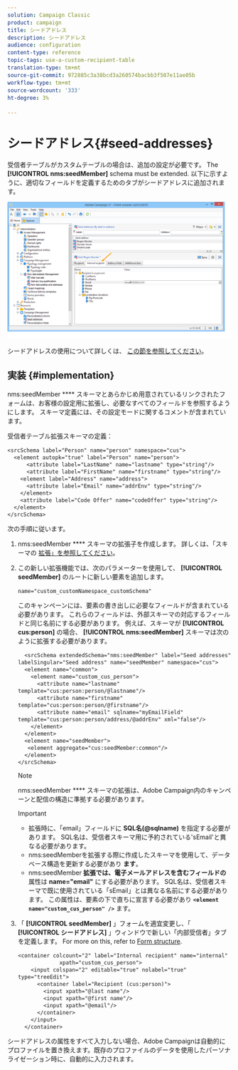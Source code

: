 ```yaml
---
solution: Campaign Classic
product: campaign
title: シードアドレス
description: シードアドレス
audience: configuration
content-type: reference
topic-tags: use-a-custom-recipient-table
translation-type: tm+mt
source-git-commit: 972885c3a38bcd3a260574bacbb3f507e11ae05b
workflow-type: tm+mt
source-wordcount: '333'
ht-degree: 3%

---
```



# シードアドレス{#seed-addresses}

受信者テーブルがカスタムテーブルの場合は、追加の設定が必要です。 The **[!UICONTROL nms:seedMember]** schema must be extended. 以下に示すように、適切なフィールドを定義するためのタブがシードアドレスに追加されます。

![](assets/s_ncs_user_seedlist_new_tab.png)

シードアドレスの使用について詳しくは、 [この節を参照してください](../../delivery/using/about-seed-addresses.md)。

## 実装 {#implementation}

nms:seedMember **** スキーマとあらかじめ用意されているリンクされたフォームは、お客様の設定用に拡張し、必要なすべてのフィールドを参照するようにします。 スキーマ定義には、その設定モードに関するコメントが含まれています。

受信者テーブル拡張スキーマの定義：

```
<srcSchema label="Person" name="person" namespace="cus">
  <element autopk="true" label="Person" name="person">
      <attribute label="LastName" name="lastname" type="string"/>
      <attribute label="FirstName" name="firstname" type="string"/>
    <element label="Address" name="address">
      <attribute label="Email" name="addrEnv" type="string"/>
    </element>
    <attribute label="Code Offer" name="codeOffer" type="string"/>
  </element>
</srcSchema>
```

次の手順に従います。

1. nms:seedMember **** スキーマの拡張子を作成します。 詳しくは、「スキーマの [拡張」を参照してください](../../configuration/using/extending-a-schema.md)。
1. この新しい拡張機能では、次のパラメーターを使用して、 **[!UICONTROL seedMember]** のルートに新しい要素を追加します。

   ```
   name="custom_customNamespace_customSchema"
   ```

   このキャンペーンには、要素の書き出しに必要なフィールドが含まれている必要があります。 これらのフィールドは、外部スキーマの対応するフィールドと同じ名前にする必要があります。 例えば、スキーマが **[!UICONTROL cus:person]** の場合、 **[!UICONTROL nms:seedMember]** スキーマは次のように拡張する必要があります。

   ```
     <srcSchema extendedSchema="nms:seedMember" label="Seed addresses" labelSingular="Seed address" name="seedMember" namespace="cus">
     <element name="common">
       <element name="custom_cus_person">
         <attribute name="lastname" template="cus:person:person/@lastname"/>
         <attribute name="firstname" template="cus:person:person/@firstname"/>
         <attribute name="email" sqlname="myEmailField" template="cus:person:person/address/@addrEnv" xml="false"/>
       </element>
     </element>
     <element name="seedMember">
      <element aggregate="cus:seedMember:common"/>
     </element>
   </srcSchema>
   ```

   >[!NOTE]
   >
   >nms:seedMember **** スキーマの拡張は、Adobe Campaign内のキャンペーンと配信の構造に準拠する必要があります。

   >[!IMPORTANT]
   >
   >
   >    
   >    
   >    * 拡張時に、「email」フィールドに **SQL名(@sqlname)** を指定する必要があります。 SQL名は、受信者スキーマ用に予約されている&#39;sEmail&#39;と異なる必要があります。
   >    * nms:seedMemberを拡張する際に作成したスキーマを使用して、データベース構造を更新する必要があり **ます**。
   >    * nms:seedMember **拡張では、電子メールアドレスを含むフィールドの** 属性は **name=&quot;email&quot;** にする必要があります。 SQL名は、受信者スキーマで既に使用されている「sEmail」とは異なる名前にする必要があります。 この属性は、要素の下で直ちに宣言する必要があり **`<element name="custom_cus_person" />`** ます。


1. 「 **[!UICONTROL seedMember]** 」フォームを適宜変更し、「 **[!UICONTROL シードアドレス]** 」ウィンドウで新しい「内部受信者」タブを定義します。 For more on this, refer to [Form structure](../../configuration/using/form-structure.md).

   ```
   <container colcount="2" label="Internal recipient" name="internal"
                xpath="custom_cus_person">
       <input colspan="2" editable="true" nolabel="true" type="treeEdit">
         <container label="Recipient (cus:person)">
           <input xpath="@last name"/>
           <input xpath="@first name"/>
           <input xpath="@email"/>
         </container>
       </input>
     </container>
   ```

シードアドレスの属性をすべて入力しない場合、Adobe Campaignは自動的にプロファイルを置き換えます。既存のプロファイルのデータを使用したパーソナライゼーション時に、自動的に入力されます。
